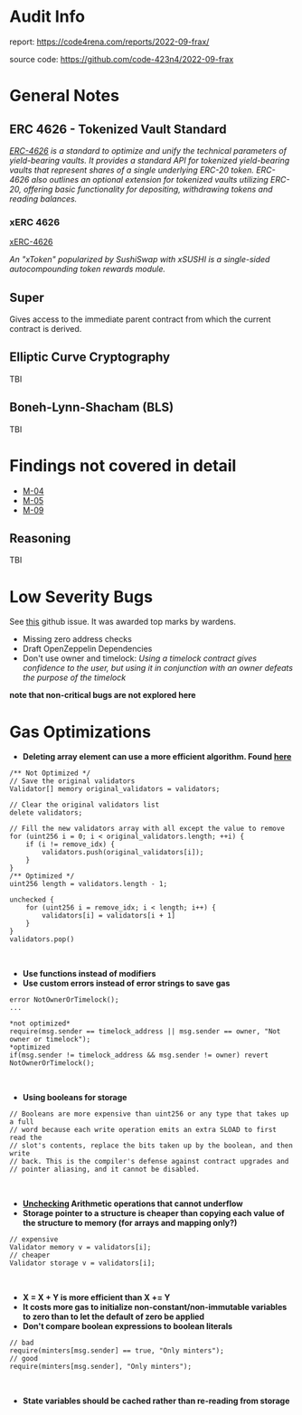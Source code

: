 # Audit Info
report: https://code4rena.com/reports/2022-09-frax/ <br>

source code: https://github.com/code-423n4/2022-09-frax

# General Notes

## ERC 4626 - Tokenized Vault Standard

*[ERC-4626](https://github.com/transmissions11/solmate/blob/main/src/mixins/ERC4626.sol) is a standard to optimize and unify the technical parameters of yield-bearing vaults. It provides a standard API for tokenized yield-bearing vaults that represent shares of a single underlying ERC-20 token. ERC-4626 also outlines an optional extension for tokenized vaults utilizing ERC-20, offering basic functionality for depositing, withdrawing tokens and reading balances.*

### xERC 4626

[xERC-4626](https://github.com/fei-protocol/ERC4626/blob/main/src/xERC4626.sol)

*An "xToken" popularized by SushiSwap with xSUSHI is a single-sided autocompounding token rewards module.*

## Super
Gives access to the immediate parent contract from which the current contract is derived.

## Elliptic Curve Cryptography
TBI

## Boneh-Lynn-Shacham (BLS)
TBI

# Findings not covered in detail

- [M-04](https://code4rena.com/reports/2022-09-frax/#m-04-removevalidator-and-removeminter-may-fail-due-to-exceeding-gas-limit)
- [M-05](https://code4rena.com/reports/2022-09-frax/#m-05-frxethminterdepositether-may-run-out-of-gas-leading-to-lost-eth)
- [M-09](https://code4rena.com/reports/2022-09-frax/#m-09-recoverether-not-updating-currentwithheldeth-breaks-calculation-of-withheld-amount-for-further-deposits)

## Reasoning
TBI


# Low Severity Bugs

See [this](https://github.com/code-423n4/2022-09-frax-findings/issues/155) github issue. It was awarded top marks by wardens.
<br>

- Missing zero address checks
- Draft OpenZeppelin Dependencies
- Don't use owner and timelock: *Using a timelock contract gives confidence to the user, but using it in conjunction with an owner defeats the purpose of the timelock*

**note that non-critical bugs are not explored here**

# Gas Optimizations

- **Deleting array element can use a more efficient algorithm. Found [here](https://github.com/code-423n4/2022-09-frax/blob/55ea6b1ef3857a277e2f47d42029bc0f3d6f9173/src/OperatorRegistry.sol#L107-L116)** <br>

```solidity
/** Not Optimized */
// Save the original validators
Validator[] memory original_validators = validators;

// Clear the original validators list
delete validators;

// Fill the new validators array with all except the value to remove
for (uint256 i = 0; i < original_validators.length; ++i) {
    if (i != remove_idx) {
        validators.push(original_validators[i]);
    }
}
/** Optimized */
uint256 length = validators.length - 1;

unchecked {
    for (uint256 i = remove_idx; i < length; i++) {
        validators[i] = validators[i + 1]
    }
}
validators.pop()
```
<br>

- **Use functions instead of modifiers**
- **Use custom errors instead of error strings to save gas**

```solidity
error NotOwnerOrTimelock();
...

*not optimized*
require(msg.sender == timelock_address || msg.sender == owner, "Not owner or timelock");
*optimized
if(msg.sender != timelock_address && msg.sender != owner) revert NotOwnerOrTimelock();
```
<br>

- **Using booleans for storage**

```solidity
// Booleans are more expensive than uint256 or any type that takes up a full
// word because each write operation emits an extra SLOAD to first read the
// slot's contents, replace the bits taken up by the boolean, and then write
// back. This is the compiler's defense against contract upgrades and
// pointer aliasing, and it cannot be disabled.
```
<br>

- **[Unchecking](https://docs.soliditylang.org/en/v0.8.10/control-structures.html#checked-or-unchecked-arithmetic) Arithmetic operations that cannot underflow**
- **Storage pointer to a structure is cheaper than copying each value of the structure to memory (for arrays and mapping only?)**

```solidity
// expensive
Validator memory v = validators[i];
// cheaper
Validator storage v = validators[i];
```
<br>

- **X = X + Y is more efficient than X += Y**
- **It costs more gas to initialize non-constant/non-immutable variables to zero than to let the default of zero be applied**
- **Don't compare boolean expressions to boolean literals**

```solidity
// bad
require(minters[msg.sender] == true, "Only minters");
// good
require(minters[msg.sender], "Only minters");
```
<br>

- **State variables should be cached rather than re-reading from storage**
